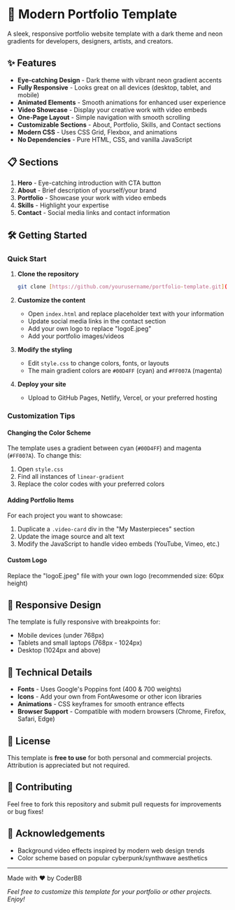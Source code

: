 # 🚀 Modern Portfolio Template

A sleek, responsive portfolio website template with a dark theme and neon gradients for developers, designers, artists, and creators.

## ✨ Features

- **Eye-catching Design** - Dark theme with vibrant neon gradient accents
- **Fully Responsive** - Looks great on all devices (desktop, tablet, and mobile)
- **Animated Elements** - Smooth animations for enhanced user experience
- **Video Showcase** - Display your creative work with video embeds
- **One-Page Layout** - Simple navigation with smooth scrolling
- **Customizable Sections** - About, Portfolio, Skills, and Contact sections
- **Modern CSS** - Uses CSS Grid, Flexbox, and animations
- **No Dependencies** - Pure HTML, CSS, and vanilla JavaScript

## 📋 Sections

1. **Hero** - Eye-catching introduction with CTA button
2. **About** - Brief description of yourself/your brand
3. **Portfolio** - Showcase your work with video embeds
4. **Skills** - Highlight your expertise
5. **Contact** - Social media links and contact information

## 🛠️ Getting Started

### Quick Start

1. **Clone the repository**
   ```bash
   git clone [https://github.com/yourusername/portfolio-template.git](https://github.com/Its-BB/free-developer-portfolio.git)
   ```

2. **Customize the content**
   - Open `index.html` and replace placeholder text with your information
   - Update social media links in the contact section
   - Add your own logo to replace "logoE.jpeg"
   - Add your portfolio images/videos

3. **Modify the styling**
   - Edit `style.css` to change colors, fonts, or layouts
   - The main gradient colors are `#00D4FF` (cyan) and `#FF007A` (magenta)

4. **Deploy your site**
   - Upload to GitHub Pages, Netlify, Vercel, or your preferred hosting

### Customization Tips

#### Changing the Color Scheme

The template uses a gradient between cyan (`#00D4FF`) and magenta (`#FF007A`). To change this:

1. Open `style.css`
2. Find all instances of `linear-gradient` 
3. Replace the color codes with your preferred colors

#### Adding Portfolio Items

For each project you want to showcase:

1. Duplicate a `.video-card` div in the "My Masterpieces" section
2. Update the image source and alt text
3. Modify the JavaScript to handle video embeds (YouTube, Vimeo, etc.)

#### Custom Logo

Replace the "logoE.jpeg" file with your own logo (recommended size: 60px height)

## 📱 Responsive Design

The template is fully responsive with breakpoints for:
- Mobile devices (under 768px)
- Tablets and small laptops (768px - 1024px)
- Desktop (1024px and above)

## 🔧 Technical Details

- **Fonts** - Uses Google's Poppins font (400 & 700 weights)
- **Icons** - Add your own from FontAwesome or other icon libraries
- **Animations** - CSS keyframes for smooth entrance effects
- **Browser Support** - Compatible with modern browsers (Chrome, Firefox, Safari, Edge)

## 📝 License

This template is **free to use** for both personal and commercial projects. Attribution is appreciated but not required.

## 🤝 Contributing

Feel free to fork this repository and submit pull requests for improvements or bug fixes!

## 🙏 Acknowledgements

- Background video effects inspired by modern web design trends
- Color scheme based on popular cyberpunk/synthwave aesthetics

---

Made with ❤️ by CoderBB

*Feel free to customize this template for your portfolio or other projects. Enjoy!*
